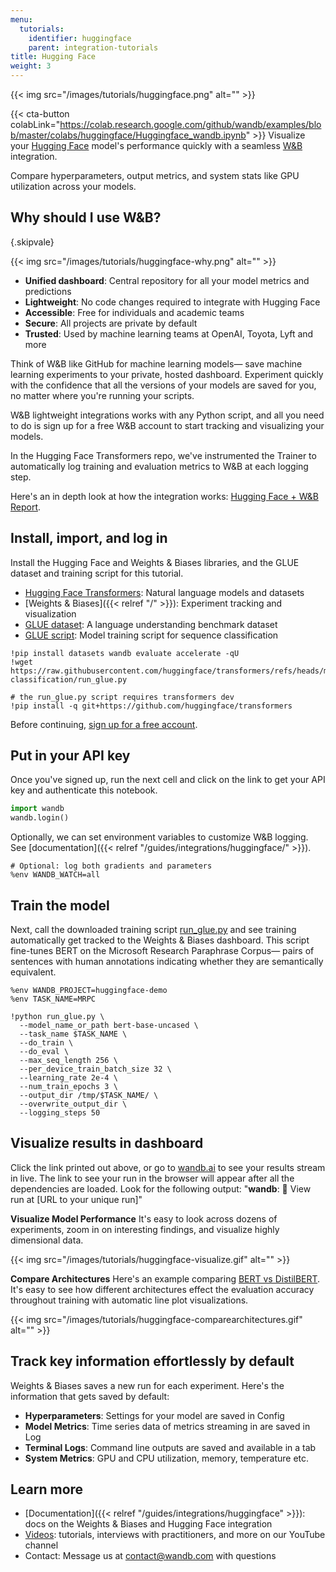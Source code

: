 ```yaml
---
menu:
  tutorials:
    identifier: huggingface
    parent: integration-tutorials
title: Hugging Face
weight: 3
---
```


{{< img src="/images/tutorials/huggingface.png" alt="" >}}

{{< cta-button colabLink="https://colab.research.google.com/github/wandb/examples/blob/master/colabs/huggingface/Huggingface_wandb.ipynb" >}}
Visualize your [Hugging Face](https://github.com/huggingface/transformers)
model's performance quickly with a seamless [W&B](https://wandb.ai/site)
integration.

Compare hyperparameters, output metrics, and system stats like GPU utilization
across your models.

## Why should I use W&B?

{.skipvale}

{{< img src="/images/tutorials/huggingface-why.png" alt="" >}}

- **Unified dashboard**: Central repository for all your model metrics and
  predictions
- **Lightweight**: No code changes required to integrate with Hugging Face
- **Accessible**: Free for individuals and academic teams
- **Secure**: All projects are private by default
- **Trusted**: Used by machine learning teams at OpenAI, Toyota, Lyft and more

Think of W&B like GitHub for machine learning models— save machine learning
experiments to your private, hosted dashboard. Experiment quickly with the
confidence that all the versions of your models are saved for you, no matter
where you're running your scripts.

W&B lightweight integrations works with any Python script, and all you need to
do is sign up for a free W&B account to start tracking and visualizing your
models.

In the Hugging Face Transformers repo, we've instrumented the Trainer to
automatically log training and evaluation metrics to W&B at each logging step.

Here's an in depth look at how the integration works:
[Hugging Face + W&B Report](https://app.wandb.ai/jxmorris12/huggingface-demo/reports/Train-a-model-with-Hugging-Face-and-Weights-%26-Biases--VmlldzoxMDE2MTU).

## Install, import, and log in

Install the Hugging Face and Weights & Biases libraries, and the GLUE dataset
and training script for this tutorial.

- [Hugging Face Transformers](https://github.com/huggingface/transformers):
  Natural language models and datasets
- [Weights & Biases]({{< relref "/" >}}): Experiment tracking and visualization
- [GLUE dataset](https://gluebenchmark.com/): A language understanding benchmark
  dataset
- [GLUE script](https://raw.githubusercontent.com/huggingface/transformers/refs/heads/main/examples/pytorch/text-classification/run_glue.py):
  Model training script for sequence classification

```notebook
!pip install datasets wandb evaluate accelerate -qU
!wget https://raw.githubusercontent.com/huggingface/transformers/refs/heads/main/examples/pytorch/text-classification/run_glue.py
```

```notebook
# the run_glue.py script requires transformers dev
!pip install -q git+https://github.com/huggingface/transformers
```

Before continuing,
[sign up for a free account](https://app.wandb.ai/login?signup=true).

## Put in your API key

Once you've signed up, run the next cell and click on the link to get your API
key and authenticate this notebook.

```python
import wandb
wandb.login()
```

Optionally, we can set environment variables to customize W&B logging. See
[documentation]({{< relref "/guides/integrations/huggingface/" >}}).

```jupyter
# Optional: log both gradients and parameters
%env WANDB_WATCH=all
```

## Train the model

Next, call the downloaded training script
[run_glue.py](https://huggingface.co/transformers/examples.html#glue) and see
training automatically get tracked to the Weights & Biases dashboard. This
script fine-tunes BERT on the Microsoft Research Paraphrase Corpus— pairs of
sentences with human annotations indicating whether they are semantically
equivalent.

```jupyter
%env WANDB_PROJECT=huggingface-demo
%env TASK_NAME=MRPC

!python run_glue.py \
  --model_name_or_path bert-base-uncased \
  --task_name $TASK_NAME \
  --do_train \
  --do_eval \
  --max_seq_length 256 \
  --per_device_train_batch_size 32 \
  --learning_rate 2e-4 \
  --num_train_epochs 3 \
  --output_dir /tmp/$TASK_NAME/ \
  --overwrite_output_dir \
  --logging_steps 50
```

## Visualize results in dashboard

Click the link printed out above, or go to [wandb.ai](https://app.wandb.ai) to
see your results stream in live. The link to see your run in the browser will
appear after all the dependencies are loaded. Look for the following output:
"**wandb**: 🚀 View run at [URL to your unique run]"

**Visualize Model Performance** It's easy to look across dozens of experiments,
zoom in on interesting findings, and visualize highly dimensional data.

{{< img src="/images/tutorials/huggingface-visualize.gif" alt="" >}}

**Compare Architectures** Here's an example comparing
[BERT vs DistilBERT](https://app.wandb.ai/jack-morris/david-vs-goliath/reports/Does-model-size-matter%3F-Comparing-BERT-and-DistilBERT-using-Sweeps--VmlldzoxMDUxNzU).
It's easy to see how different architectures effect the evaluation accuracy
throughout training with automatic line plot visualizations.

{{< img src="/images/tutorials/huggingface-comparearchitectures.gif" alt="" >}}

## Track key information effortlessly by default

Weights & Biases saves a new run for each experiment. Here's the information
that gets saved by default:

- **Hyperparameters**: Settings for your model are saved in Config
- **Model Metrics**: Time series data of metrics streaming in are saved in Log
- **Terminal Logs**: Command line outputs are saved and available in a tab
- **System Metrics**: GPU and CPU utilization, memory, temperature etc.

## Learn more

- [Documentation]({{< relref "/guides/integrations/huggingface" >}}): docs on
  the Weights & Biases and Hugging Face integration
- [Videos](http://wandb.me/youtube): tutorials, interviews with practitioners,
  and more on our YouTube channel
- Contact: Message us at contact@wandb.com with questions
